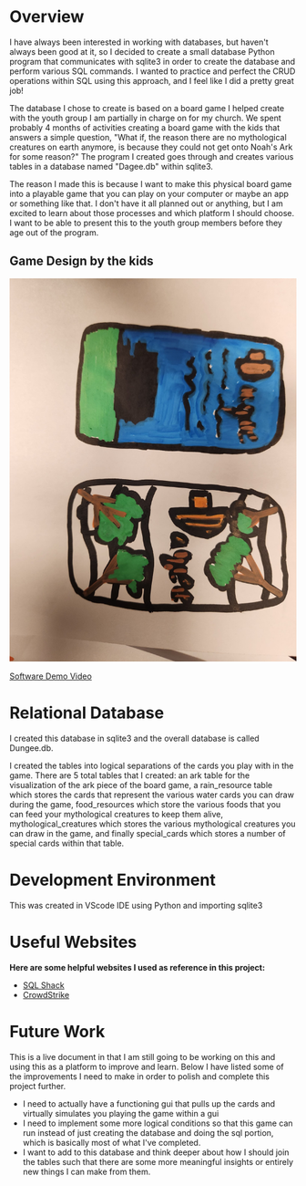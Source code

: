 # Overview



<p>I have always been interested in working with databases, but haven't always been good at it, so I decided to create a small database Python program that communicates with sqlite3 in order to create the database and perform various SQL commands. I wanted to practice and perfect the CRUD operations within SQL using this approach, and I feel like I did a pretty great job!</p>

<p>The database I chose to create is based on a board game I helped create with the youth group I am partially in charge on for my church. We spent probably 4 months of activities creating a board game with the kids that answers a simple question, "What if, the reason there are no mythological creatures on earth anymore, is because they could not get onto Noah's Ark for some reason?" The program I created goes through and creates various tables in a database named "Dagee.db" within sqlite3.</p>

<p>The reason I made this is because I want to make this physical board game into a playable game that you can play on your computer or maybe an app or something like that. I don't have it all planned out or anything, but I am excited to learn about those processes and which platform I should choose. I want to be able to present this to the youth group members before they age out of the program.</p>

## Game Design by the kids


![game designs](Dagee_pic_original.jpg)



[Software Demo Video](https://youtu.be/ReDdkR4q5H4)

# Relational Database

<p>I created this database in sqlite3 and the overall database is called Dungee.db.</p>

<p>I created the tables into logical separations of the cards you play with in the game. There are 5 total tables that I created: an ark table for the visualization of the ark piece of the board game, a rain_resource table which stores the cards that represent the various water cards you can draw during the game, food_resources which store the various foods that you can feed your mythological creatures to keep them alive, mythological_creatures which stores the various mythological creatures you can draw in the game, and finally special_cards which stores a number of special cards within that table.</p>

# Development Environment

<p>This was created in VScode IDE using Python and importing sqlite3</p>


# Useful Websites

**Here are some helpful websites I used as reference in this project:**

- [SQL Shack](https://www.sqlshack.com/crud-operations-in-sql-server/)
- [CrowdStrike](https://www.crowdstrike.com/cybersecurity-101/observability/crud/)

# Future Work

<p>This is a live document in that I am still going to be working on this and using this as a platform to improve and learn. Below I have listed some of the improvements I need to make in order to polish and complete this project further.</p>

- I need to actually have a functioning gui that pulls up the cards and virtually simulates you playing the game within a gui
- I need to implement some more logical conditions so that this game can run instead of just creating the database and doing the sql portion, which is basically most of what I've completed.
- I want to add to this database and think deeper about how I should join the tables such that there are some more meaningful insights or entirely new things I can make from them.